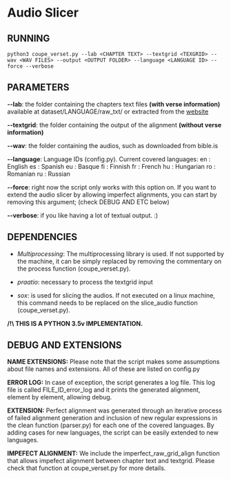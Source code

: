 # Audio Slicer

## RUNNING
~~~~
python3 coupe_verset.py --lab <CHAPTER TEXT> --textgrid <TEXGRID> --wav <WAV FILES> --output <OUTPUT FOLDER> --language <LANGUAGE ID> --force --verbose
~~~~

## PARAMETERS

**--lab**: the folder containing the chapters text files **(with verse information)** available at dataset/LANGUAGE/raw_txt/ or extracted from the [website](https://www.faithcomesbyhearing.com/audio-bibles/bible-recordings)

**--textgrid**: the folder containing the output of the alignment **(without verse information)**

**--wav**: the folder containing the audios, such as downloaded from bible.is 

**--language**: Language IDs (config.py). Current covered languages:
     en : English
     es : Spanish
     eu : Basque
     fi : Finnish
     fr : French
     hu : Hungarian
     ro : Romanian
     ru : Russian

**--force**: right now the script only works with this option on. If you want to extend the audio slicer by allowing imperfect alignments, you can start by removing this argument; (check DEBUG AND ETC below)

**--verbose**: if you like having a lot of textual output. :)

## DEPENDENCIES

* *Multiprocessing*: The multiprocessing library is used. If not supported by the machine, it can be simply replaced by removing the commentary on the process function (coupe_verset.py).

* *praatio*: necessary to process the textgrid input

* *sox*: is used for slicing the audios. If not executed on a linux machine, this command needs to be replaced on the slice_audio function (coupe_verset.py).

**/!\ THIS IS A PYTHON 3.5v IMPLEMENTATION.**

## DEBUG AND EXTENSIONS

**NAME EXTENSIONS:** Please note that the script makes some assumptions about file names and extensions. All of these are listed on config.py

**ERROR LOG:** In case of exception, the script generates a log file. This log file is called FILE_ID_error_log and it prints the generated alignment, element by element, allowing debug.

**EXTENSION:** Perfect alignment was generated through an iterative process of failed alignment generation and inclusion of new regular expressions in the clean function (parser.py) for each one of the covered languages. By adding cases for new languages, the script can be easily extended to new languages.

**IMPEFECT ALIGNMENT:** We include the imperfect_raw_grid_align function that allows impefect alignment between chapter text and textgrid. Please check that function at coupe_verset.py for more details. 

